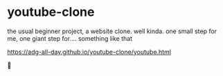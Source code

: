 # youtube-clone
the usual beginner project, a website clone. well kinda.
one small step for me, one giant step for.... something like that

https://adg-all-day.github.io/youtube-clone/youtube.html

👀
